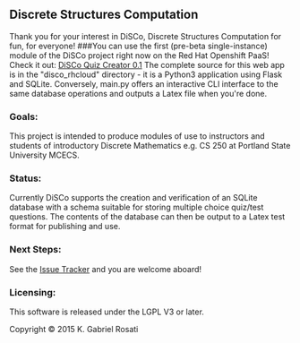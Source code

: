 ## **Di**screte **S**tructures **Co**mputation
Thank you for your interest in DiSCo, Discrete Structures Computation for fun, for everyone!
###You can use the first (pre-beta single-instance) module of the DiSCo project right now on the Red Hat Openshift PaaS! Check it out: [DiSCo Quiz Creator 0.1](http://disco-gpdx.rhcloud.com/)
The complete source for this web app is in the "disco\_rhcloud" directory - it is a Python3
application using Flask and SQLite.
Conversely, main.py offers an interactive CLI interface to the same database operations and
outputs a Latex file when you're done.

### Goals:
This project is intended to produce modules of use to instructors and students of
introductory Discrete Mathematics e.g. CS 250 at Portland State University MCECS.

### Status:
Currently DiSCo supports the creation and verification of an SQLite database
with a schema suitable for storing multiple choice quiz/test questions. The contents
of the database can then be output to a Latex test format for publishing and use.

### Next Steps:
See the [Issue Tracker](https://github.com/gabrielpdx/DiSCo/issues) and you
are welcome aboard!

### Licensing:
This software is released under the LGPL V3 or later.
 
Copyright &copy; 2015 K. Gabriel Rosati
